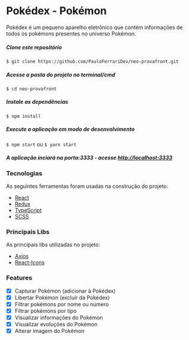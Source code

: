 # Pokédex - Pokémon

Pokédex é um pequeno aparelho eletrônico que contém informações de todos os pokémons presentes no universo Pokémon.

##### Clone este repositório

`$ git clone https://github.com/PauloFerrariDev/neo-provafront.git`

##### Acesse a pasta do projeto no terminal/cmd

`$ cd neo-provafront`

##### Instale as dependências

`$ npm install`

##### Execute a aplicação em modo de desenvolvimento

`$ npm start` ou `$ yarn start`

##### A aplicação inciará na porta:3333 - acesse <http://localhost:3333>

### Tecnologias

As seguintes ferramentas foram usadas na construção do projeto:

- [React](https://pt-br.reactjs.org/)
- [Redux](https://redux.js.org/)
- [TypeScript](https://www.typescriptlang.org/)
- [SCSS](https://sass-lang.com/)

### Principais Libs

As principais libs utilizadas no projeto:

- [Axios](https://github.com/axios/axios)
- [React-Icons](https://react-icons.github.io/react-icons/)

### Features

- [x] Capturar Pokémon (adicionar à Pokédex)
- [x] Libertar Pokémon (excluir da Pokédex)
- [x] Filtrar pokémons por nome ou número
- [x] Filtrar pokémons por tipo
- [x] Visualizar informações do Pokémon
- [x] Visualizar evoluções do Pokémon
- [x] Alterar imagem do Pokémon
